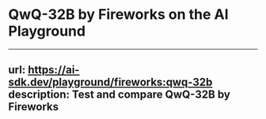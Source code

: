 # QwQ-32B by Fireworks on the AI Playground


---
url: https://ai-sdk.dev/playground/fireworks:qwq-32b
description: Test and compare QwQ-32B by Fireworks
---
